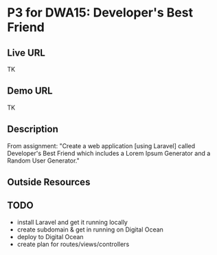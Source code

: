 # P3 for DWA15: Developer's Best Friend

## Live URL

TK

## Demo URL

TK

## Description

From assignment: "Create a web application [using Laravel] called Developer's Best Friend which includes a Lorem Ipsum Generator and a Random User Generator."

## Outside Resources

## TODO
- install Laravel and get it running locally
- create subdomain & get in running on Digital Ocean
- deploy to Digital Ocean
- create plan for routes/views/controllers

